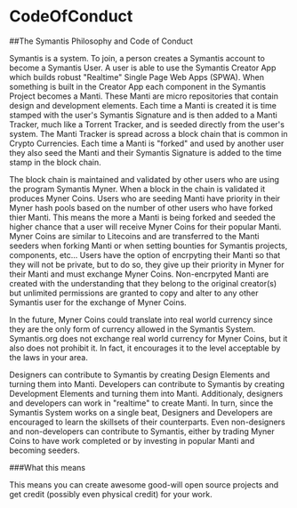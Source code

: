 CodeOfConduct
=============

##The Symantis Philosophy and Code of Conduct

Symantis is a system. To join, a person creates a Symantis account to become a Symantis User. A user is able to use the Symantis Creator App which builds robust "Realtime" Single Page Web Apps (SPWA). When something is built in the Creator App each component in the Symantis Project becomes a Manti. These Manti are micro repositories that contain design and development elements. Each time a Manti is created it is time stamped with the user's Symantis Signature and is then added to a Manti Tracker, much like a Torrent Tracker, and is seeded directly from the user's system. The Manti Tracker is spread across a block chain that is common in Crypto Currencies. Each time a Manti is "forked" and used by another user they also seed the Manti and their Symantis Signature is added to the time stamp in the block chain.

The block chain is maintained and validated by other users who are using the program Symantis Myner. When a block in the chain is validated it produces Myner Coins. Users who are seeding Manti have priority in their Myner hash pools based on the number of other users who have forked thier Manti. This means the more a Manti is being forked and seeded the higher chance that a user will receive Myner Coins for their popular Manti. Myner Coins are similar to Litecoins and are transferred to the Manti seeders when forking Manti or when setting bounties for Symantis projects, components, etc... Users have the option of encrpyting their Manti so that they will not be private, but to do so, they give up their priority in Myner for their Manti and must exchange Myner Coins. Non-encrpyted Manti are created with the understanding that they belong to the original creator(s) but unlimited permissions are granted to copy and alter to any other Symantis user for the exchange of Myner Coins.

In the future, Myner Coins could translate into real world currency since they are the only form of currency allowed in the Symantis System. Symantis.org does not exchange real world currency for Myner Coins, but it also does not prohibit it. In fact, it encourages it to the level acceptable by the laws in your area.

Designers can contribute to Symantis by creating Design Elements and turning them into Manti. Developers can contribute to Symantis by creating Development Elements and turning them into Manti. Additionaly, designers and developers can work in "realtime" to create Manti. In turn, since the Symantis System works on a single beat, Designers and Developers are encouraged to learn the skillsets of their counterparts. Even non-designers and non-developers can contribute to Symantis, either by trading Myner Coins to have work completed or by investing in popular Manti and becoming seeders.

###What this means

This means you can create awesome good-will open source projects and get credit (possibly even physical credit) for your work.
